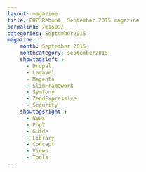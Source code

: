 ```yaml
---
layout: magazine
title: PHP Reboot, September 2015 magazine
permalink: /m1509/
categories: September2015
magazine:
    month: September 2015
    monthcategory: september2015
    showtagsleft :
      - Drupal
      - Laravel
      - Magento
      - SlimFramework
      - Symfony
      - ZendExpressive
      - Security
    showtagsright :
      - News
      - Php7
      - Guide
      - Library
      - Concept
      - Views
      - Tools
---
```

